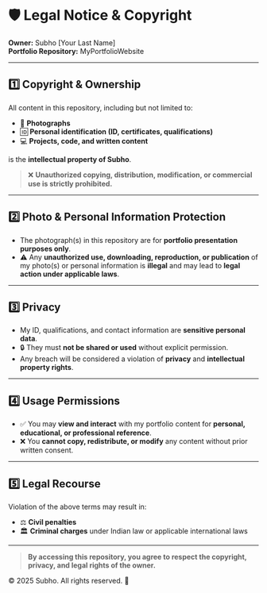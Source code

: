 # 🛡️ Legal Notice & Copyright

**Owner:** Subho [Your Last Name]  
**Portfolio Repository:** MyPortfolioWebsite  

---

## 1️⃣ Copyright & Ownership
All content in this repository, including but not limited to:  
- 📸 **Photographs**  
- 🆔 **Personal identification (ID, certificates, qualifications)**  
- 💻 **Projects, code, and written content**  

is the **intellectual property of Subho**.  
> ❌ **Unauthorized copying, distribution, modification, or commercial use is strictly prohibited.**

---

## 2️⃣ Photo & Personal Information Protection
- The photograph(s) in this repository are for **portfolio presentation purposes only**.  
- ⚠️ Any **unauthorized use, downloading, reproduction, or publication** of my photo(s) or personal information is **illegal** and may lead to **legal action under applicable laws**.

---

## 3️⃣ Privacy
- My ID, qualifications, and contact information are **sensitive personal data**.  
- 🔒 They must **not be shared or used** without explicit permission.  
- Any breach will be considered a violation of **privacy** and **intellectual property rights**.

---

## 4️⃣ Usage Permissions
- ✅ You may **view and interact** with my portfolio content for **personal, educational, or professional reference**.  
- ❌ You **cannot copy, redistribute, or modify** any content without prior written consent.

---

## 5️⃣ Legal Recourse
Violation of the above terms may result in:  
- ⚖️ **Civil penalties**  
- 🏛️ **Criminal charges** under Indian law or applicable international laws  

---

> **By accessing this repository, you agree to respect the copyright, privacy, and legal rights of the owner.**  

© 2025 Subho. All rights reserved. 📝
